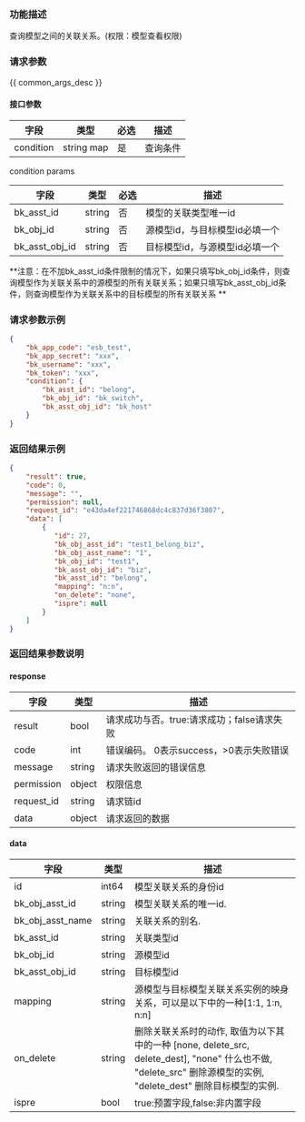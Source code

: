 ### 功能描述

查询模型之间的关联关系。(权限：模型查看权限)

### 请求参数

{{ common_args_desc }}

#### 接口参数

| 字段        | 类型         | 必选 | 描述   |
|-----------|------------|----|------|
| condition | string map | 是  | 查询条件 |

condition params

| 字段             | 类型     | 必选 | 描述                |
|----------------|--------|----|-------------------|
| bk_asst_id     | string | 否  | 模型的关联类型唯一id       |
| bk_obj_id      | string | 否  | 源模型id，与目标模型id必填一个 |
| bk_asst_obj_id | string | 否  | 目标模型id，与源模型id必填一个 |

**注意：在不加bk_asst_id条件限制的情况下，如果只填写bk_obj_id条件，则查询模型作为关联关系中的源模型的所有关联关系；如果只填写bk_asst_obj_id条件，则查询模型作为关联关系中的目标模型的所有关联关系
**

### 请求参数示例

```json
{
    "bk_app_code": "esb_test",
    "bk_app_secret": "xxx",
    "bk_username": "xxx",
    "bk_token": "xxx",
    "condition": {
        "bk_asst_id": "belong",
        "bk_obj_id": "bk_switch",
        "bk_asst_obj_id": "bk_host"
    }
}
```

### 返回结果示例

```json
{
    "result": true,
    "code": 0,
    "message": "",
    "permission": null,
    "request_id": "e43da4ef221746868dc4c837d36f3807",
    "data": [
        {
           "id": 27,
           "bk_obj_asst_id": "test1_belong_biz",
           "bk_obj_asst_name": "1",
           "bk_obj_id": "test1",
           "bk_asst_obj_id": "biz",
           "bk_asst_id": "belong",
           "mapping": "n:n",
           "on_delete": "none",
           "ispre": null
        }
    ]
}

```

### 返回结果参数说明

#### response

| 字段         | 类型     | 描述                         |
|------------|--------|----------------------------|
| result     | bool   | 请求成功与否。true:请求成功；false请求失败 |
| code       | int    | 错误编码。 0表示success，>0表示失败错误  |
| message    | string | 请求失败返回的错误信息                |
| permission | object | 权限信息                       |
| request_id | string | 请求链id                      |
| data       | object | 请求返回的数据                    |

#### data

| 字段                  | 类型     | 描述                                                                                                                    |
|---------------------|--------|-----------------------------------------------------------------------------------------------------------------------|
| id                  | int64  | 模型关联关系的身份id                                                                                                           |
| bk_obj_asst_id      | string | 模型关联关系的唯一id.                                                                                                          |
| bk_obj_asst_name    | string | 关联关系的别名.                                                                                                              |
| bk_asst_id          | string | 关联类型id                                                                                                                |
| bk_obj_id           | string | 源模型id                                                                                                                 |
| bk_asst_obj_id      | string | 目标模型id                                                                                                                |
| mapping             | string | 源模型与目标模型关联关系实例的映身关系，可以是以下中的一种[1:1, 1:n, n:n]                                                                          |
| on_delete           | string | 删除关联关系时的动作, 取值为以下其中的一种 [none, delete_src, delete_dest], "none" 什么也不做, "delete_src" 删除源模型的实例, "delete_dest" 删除目标模型的实例. |
| ispre               | bool   | true:预置字段,false:非内置字段                                                                                                 |